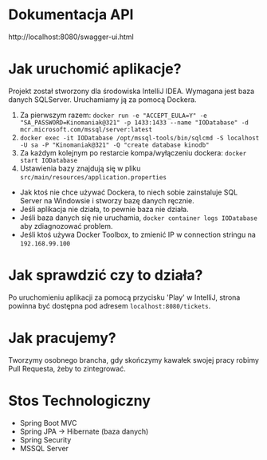 # Dokumentacja API
http://localhost:8080/swagger-ui.html

# Jak uruchomić aplikacje?
Projekt został stworzony dla środowiska IntelliJ IDEA.
Wymagana jest baza danych SQLServer. Uruchamiamy ją za pomocą Dockera.
1. Za pierwszym razem: `docker run -e "ACCEPT_EULA=Y" -e "SA_PASSWORD=Kinomaniak@321" -p 1433:1433 --name "IODatabase" -d mcr.microsoft.com/mssql/server:latest`
3. `docker exec -it IODatabase /opt/mssql-tools/bin/sqlcmd -S localhost -U sa -P "Kinomaniak@321" -Q "create database kinodb"`
2. Za każdym kolejnym po restarcie kompa/wyłączeniu dockera: `docker start IODatabase`
3. Ustawienia bazy znajdują się w pliku `src/main/resources/application.properties`

- Jak ktoś nie chce używać Dockera, to niech sobie zainstaluje SQL Server na Windowsie i stworzy bazę danych ręcznie.
- Jeśli aplikacja nie działa, to pewnie baza nie działa.
- Jeśli baza danych się nie uruchamia, `docker container logs IODatabase` aby zdiagnozować problem.
- Jeśli ktoś używa Docker Toolbox, to zmienić IP w connection stringu na `192.168.99.100`
# Jak sprawdzić czy to działa?
Po uruchomieniu aplikacji za pomocą przycisku 'Play' w IntelliJ, strona powinna być dostępna pod adresem `localhost:8080/tickets`.

# Jak pracujemy?
Tworzymy osobnego brancha, gdy skończymy kawałek swojej pracy robimy Pull Requesta, żeby to zintegrować.

# Stos Technologiczny
- Spring Boot MVC
- Spring JPA -> Hibernate (baza danych)
- Spring Security
- MSSQL Server
